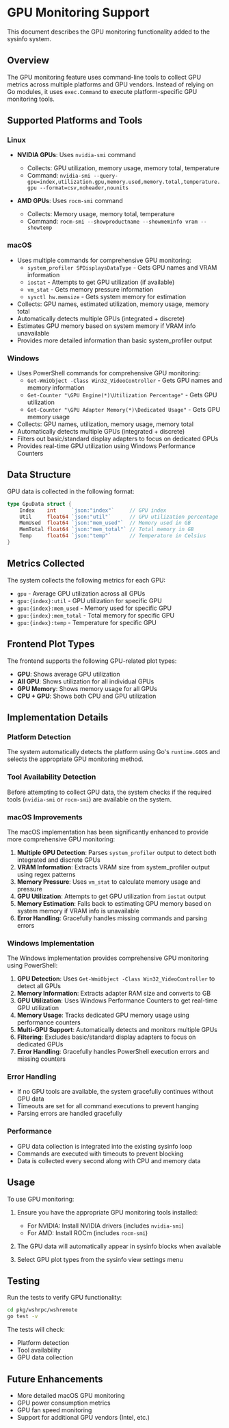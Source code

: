 # GPU Monitoring Support

This document describes the GPU monitoring functionality added to the sysinfo system.

## Overview

The GPU monitoring feature uses command-line tools to collect GPU metrics across multiple platforms and GPU vendors. Instead of relying on Go modules, it uses `exec.Command` to execute platform-specific GPU monitoring tools.

## Supported Platforms and Tools

### Linux
- **NVIDIA GPUs**: Uses `nvidia-smi` command
  - Collects: GPU utilization, memory usage, memory total, temperature
  - Command: `nvidia-smi --query-gpu=index,utilization.gpu,memory.used,memory.total,temperature.gpu --format=csv,noheader,nounits`

- **AMD GPUs**: Uses `rocm-smi` command
  - Collects: Memory usage, memory total, temperature
  - Command: `rocm-smi --showproductname --showmeminfo vram --showtemp`

### macOS
- Uses multiple commands for comprehensive GPU monitoring:
  - `system_profiler SPDisplaysDataType` - Gets GPU names and VRAM information
  - `iostat` - Attempts to get GPU utilization (if available)
  - `vm_stat` - Gets memory pressure information
  - `sysctl hw.memsize` - Gets system memory for estimation
- Collects: GPU names, estimated utilization, memory usage, memory total
- Automatically detects multiple GPUs (integrated + discrete)
- Estimates GPU memory based on system memory if VRAM info unavailable
- Provides more detailed information than basic system_profiler output

### Windows
- Uses PowerShell commands for comprehensive GPU monitoring:
  - `Get-WmiObject -Class Win32_VideoController` - Gets GPU names and memory information
  - `Get-Counter "\GPU Engine(*)\Utilization Percentage"` - Gets GPU utilization
  - `Get-Counter "\GPU Adapter Memory(*)\Dedicated Usage"` - Gets GPU memory usage
- Collects: GPU names, utilization, memory usage, memory total
- Automatically detects multiple GPUs (integrated + discrete)
- Filters out basic/standard display adapters to focus on dedicated GPUs
- Provides real-time GPU utilization using Windows Performance Counters

## Data Structure

GPU data is collected in the following format:

```go
type GpuData struct {
    Index    int     `json:"index"`     // GPU index
    Util     float64 `json:"util"`      // GPU utilization percentage
    MemUsed  float64 `json:"mem_used"`  // Memory used in GB
    MemTotal float64 `json:"mem_total"` // Total memory in GB
    Temp     float64 `json:"temp"`      // Temperature in Celsius
}
```

## Metrics Collected

The system collects the following metrics for each GPU:

- `gpu` - Average GPU utilization across all GPUs
- `gpu:{index}:util` - GPU utilization for specific GPU
- `gpu:{index}:mem_used` - Memory used for specific GPU
- `gpu:{index}:mem_total` - Total memory for specific GPU
- `gpu:{index}:temp` - Temperature for specific GPU

## Frontend Plot Types

The frontend supports the following GPU-related plot types:

- **GPU**: Shows average GPU utilization
- **All GPU**: Shows utilization for all individual GPUs
- **GPU Memory**: Shows memory usage for all GPUs
- **CPU + GPU**: Shows both CPU and GPU utilization

## Implementation Details

### Platform Detection
The system automatically detects the platform using Go's `runtime.GOOS` and selects the appropriate GPU monitoring method.

### Tool Availability Detection
Before attempting to collect GPU data, the system checks if the required tools (`nvidia-smi` or `rocm-smi`) are available on the system.

### macOS Improvements
The macOS implementation has been significantly enhanced to provide more comprehensive GPU monitoring:

1. **Multiple GPU Detection**: Parses `system_profiler` output to detect both integrated and discrete GPUs
2. **VRAM Information**: Extracts VRAM size from system_profiler output using regex patterns
3. **Memory Pressure**: Uses `vm_stat` to calculate memory usage and pressure
4. **GPU Utilization**: Attempts to get GPU utilization from `iostat` output
5. **Memory Estimation**: Falls back to estimating GPU memory based on system memory if VRAM info is unavailable
6. **Error Handling**: Gracefully handles missing commands and parsing errors

### Windows Implementation
The Windows implementation provides comprehensive GPU monitoring using PowerShell:

1. **GPU Detection**: Uses `Get-WmiObject -Class Win32_VideoController` to detect all GPUs
2. **Memory Information**: Extracts adapter RAM size and converts to GB
3. **GPU Utilization**: Uses Windows Performance Counters to get real-time GPU utilization
4. **Memory Usage**: Tracks dedicated GPU memory usage using performance counters
5. **Multi-GPU Support**: Automatically detects and monitors multiple GPUs
6. **Filtering**: Excludes basic/standard display adapters to focus on dedicated GPUs
7. **Error Handling**: Gracefully handles PowerShell execution errors and missing counters

### Error Handling
- If no GPU tools are available, the system gracefully continues without GPU data
- Timeouts are set for all command executions to prevent hanging
- Parsing errors are handled gracefully

### Performance
- GPU data collection is integrated into the existing sysinfo loop
- Commands are executed with timeouts to prevent blocking
- Data is collected every second along with CPU and memory data

## Usage

To use GPU monitoring:

1. Ensure you have the appropriate GPU monitoring tools installed:
   - For NVIDIA: Install NVIDIA drivers (includes `nvidia-smi`)
   - For AMD: Install ROCm (includes `rocm-smi`)

2. The GPU data will automatically appear in sysinfo blocks when available

3. Select GPU plot types from the sysinfo view settings menu

## Testing

Run the tests to verify GPU functionality:

```bash
cd pkg/wshrpc/wshremote
go test -v
```

The tests will check:
- Platform detection
- Tool availability
- GPU data collection

## Future Enhancements

- More detailed macOS GPU monitoring
- GPU power consumption metrics
- GPU fan speed monitoring
- Support for additional GPU vendors (Intel, etc.) 
